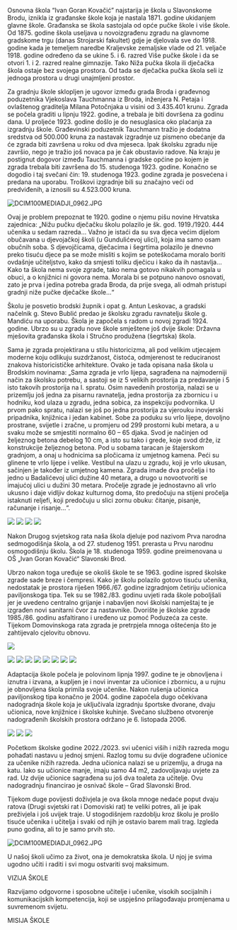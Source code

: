 Osnovna škola “Ivan Goran Kovačić” najstarija je škola u Slavonskome Brodu, iznikla iz građanske škole koja je nastala 1871. godine ukidanjem glavne škole. Građanska se škola sastojala od opće pučke škole i više škole. Od 1875. godine škola useljava u novoizgrađenu zgradu na glavnome gradskome trgu (danas Strojarski fakultet) gdje je djelovala sve do 1918. godine kada je temeljem naredbe Kraljevske zemaljske vlade od 21. veljače 1918. godine određeno da se ukine 5. i 6. razred Više pučke škole i da se otvori 1. i 2. razred realne gimnazije. Tako Niža pučka škola ili dječačka škola ostaje bez svojega prostora. Od tada se dječačka pučka škola seli iz jednoga prostora u drugi unajmljeni prostor.

Za gradnju škole sklopljen je ugovor između grada Broda i građevnog poduzetnika Vjekoslava Tauchmanna iz Broda, inženjera N. Petaja i ovlaštenog graditelja Milana Potočnjaka u visini od 3.435.401 krunu. Zgrada se počela graditi u lipnju 1922. godine, a trebala je biti dovršena za godinu dana. U proljeće 1923. godine došlo je do nesuglasica oko plaćanja za izgradnju škole. Građevinski poduzetnik Tauchmann tražio je dodatna sredstva od 500.000 kruna za nastavak izgradnje uz pismeno obećanje da će zgrada biti završena u roku od dva mjeseca. Ipak školsku zgradu nije završio, nego je tražio još novaca pa je čak obustavio radove. Na kraju je postignut dogovor između Tauchmanna i gradske općine po kojem je zgrada trebala biti završena do 15. studenoga 1923. godine. Konačno se dogodio i taj svečani čin: 19. studenoga 1923. godine zgrada je posvećena i predana na uporabu. Troškovi izgradnje bili su značajno veći od predviđenih, a iznosili su 4.523.000 kruna.

![](https://os-igkovacic-sb.skole.hr/wp-content/uploads/sites/537/2024/05/nacrtbuduceskole.jpg "DCIM100MEDIADJI_0962.JPG")

Ovaj je problem prepoznat te 1920. godine o njemu pišu novine Hrvatska zajednica: „Nižu pučku dječačku školu polazilo je šk. god. 1919./1920. 444 učenika u sedam razreda… Važno je istaći da su sva djeca većim dijelom obučavana u djevojačkoj školi (u Gundulićevoj ulici), koja ima samo osam obučnih soba. S djevojčicama, dječacima i šegrtima polazilo je dnevno preko tisuću djece pa se može misliti s kojim se poteškoćama moralo boriti ovdašnje učiteljstvo, kako da smjesti toliku dječicu i kako da ih nastavlja…Kako ta škola nema svoje zgrade, tako nema gotovo nikakvih pomagala u obuci, a o knjižnici ni govora nema. Morala bi se potpuno nanovo osnovati, zato je prva i jedina potreba grada Broda, da prije svega, ali odmah pristupi gradnji niže pučke dječačke škole…“

Školu je posvetio brodski župnik i opat g. Antun Leskovac, a gradski načelnik g. Stevo Bublić predao je školsku zgradu ravnatelju škole g. Mandiću na uporabu. Škola je započela s radom u novoj zgradi 1924. godine. Ubrzo su u zgradu nove škole smještene još dvije škole: Državna mješovita građanska škola i Stručno produžena (šegrtska) škola.

Sama je zgrada projektirana u stilu historicizma, ali pod velikim utjecajem moderne koju odlikuju suzdržanost, čistoća, odmjerenost te reduciranost znakova historicističke arhitekture. Ovako je tada opisana naša škola u Brodskim novinama: „Sama zgrada je vrlo lijepa, sagrađena na najmoderniji način za školsku potrebu, a sastoji se iz 5 velikih prostorija za predavanje i 5 isto takovih prostorija na I. spratu. Osim navedenih prostorija, nalazi se u prizemlju još jedna za pisarnu ravnatelja, jedna prostorija za zbornicu i u hodniku, kod ulaza u zgradu, jedna sobica, za inspekciju podvornika. U prvom pako spratu, nalazi se još po jedna prostorija za vjerouku inovjerski pripadnika, knjižnica i jedan kabinet. Sobe za poduku su vrlo lijepe, dovoljno prostrane, svijetle i zračne, u promjeru od 299 prostorni kubi metara, a u svaku može se smjestiti normalno 60 – 65 djaka. Svod je načinjen od željeznog betona debelog 10 cm, a isto su tako i grede, koje svod drže, iz konstrukcije željeznog betona. Pod u sobama taracan je štajerskom gradnjom, a onaj u hodnicima sa pločicama iz umjetnog kamena. Peći su glinene te vrlo lijepe i velike. Vestibul na ulazu u zgradu, koji je vrlo ukusan, sačinjen je također iz umjetnog kamena. Zgrada imade dva pročelja i to jedno u Badalićevoj ulici dužine 40 metara, a drugo u novootvoriti se imajućoj ulici u dužini 30 metara. Pročelje zgrade je jednostavno ali vrlo ukusno i daje vidljiv dokaz kulturnog doma, što predočuju na stijeni pročelja istaknuti reljefi, koji predočuju u slici zornu obuku: čitanje, pisanje, računanje i risanje…“.

![](https://os-igkovacic-sb.skole.hr/wp-content/uploads/sites/537/2024/05/novoizgradjenaskola-300x161.jpg) ![](https://os-igkovacic-sb.skole.hr/wp-content/uploads/sites/537/2024/05/IMG_20240212_0004-300x208.jpg) ![](https://os-igkovacic-sb.skole.hr/wp-content/uploads/sites/537/2024/05/IMG_20240130_0082-300x206.jpg) ![](https://os-igkovacic-sb.skole.hr/wp-content/uploads/sites/537/2024/05/IMG_20240130_0079-300x220.jpg)

Nakon Drugog svjetskog rata naša škola djeluje pod nazivom Prva narodna sedmogodišnja škola, a od 27. studenog 1951. prerasta u Prvu narodnu osmogodišnju školu. Škola je 18. studenoga 1959. godine preimenovana u OŠ „Ivan Goran Kovačić“ Slavonski Brod.

Ubrzo nakon toga uređuje se okoliš škole te se 1963. godine ispred školske zgrade sade breze i čempresi. Kako je školu polazilo gotovo tisuću učenika, nedostatak je prostora riješen 1966./67. godine izgradnjom četiriju učionica paviljonskoga tipa. Tek su se 1982./83. godinu uvjeti rada škole poboljšali jer je uvedeno centralno grijanje i nabavljen novi školski namještaj te je izgrađen novi sanitarni čvor za nastavnike. Dvorište je školske zgrade 1985./86. godinu asfaltirano i uređeno uz pomoć Poduzeća za ceste. Tijekom Domovinskoga rata zgrada je pretrpjela mnoga oštećenja što je zahtijevalo cjelovitu obnovu.

![](https://os-igkovacic-sb.skole.hr/wp-content/uploads/sites/537/2024/05/IMG_20240129_0001.jpg)

![](https://os-igkovacic-sb.skole.hr/wp-content/uploads/sites/537/2024/05/IMG_20240129_0001-300x210.jpg) ![](https://os-igkovacic-sb.skole.hr/wp-content/uploads/sites/537/2024/05/IMG_20240130_0073-300x210.jpg) ![](https://os-igkovacic-sb.skole.hr/wp-content/uploads/sites/537/2024/05/IMG_20240130_0066-212x300.jpg) ![](https://os-igkovacic-sb.skole.hr/wp-content/uploads/sites/537/2024/05/IMG_20240130_0072-300x205.jpg) ![](https://os-igkovacic-sb.skole.hr/wp-content/uploads/sites/537/2024/05/IMG_20240130_0075-211x300.jpg) ![](https://os-igkovacic-sb.skole.hr/wp-content/uploads/sites/537/2024/05/IMG_20240130_0068-300x210.jpg) ![](https://os-igkovacic-sb.skole.hr/wp-content/uploads/sites/537/2024/05/IMG_20240130_0067-300x208.jpg) ![](https://os-igkovacic-sb.skole.hr/wp-content/uploads/sites/537/2024/05/IMG_20240130_0064-300x208.jpg)

Adaptacija škole počela je polovinom lipnja 1997. godine te je obnovljena i iznutra i izvana, a kupljen je i novi inventar za učionice i zbornicu, a u rujnu je obnovljena škola primila svoje učenike. Nakon rušenja učionica paviljonskog tipa konačno je 2004. godine započela dugo očekivana nadogradnja škole koja je uključivala izgradnju športske dvorane, dvaju učionica, nove knjižnice i školske kuhinje. Svečano službeno otvorenje nadograđenih školskih prostora održano je 6. listopada 2006.

![](https://os-igkovacic-sb.skole.hr/wp-content/uploads/sites/537/2024/05/IMG_20240130_0081-300x210.jpg) ![](https://os-igkovacic-sb.skole.hr/wp-content/uploads/sites/537/2024/05/IMG_20240130_0076-300x211.jpg) ![](https://os-igkovacic-sb.skole.hr/wp-content/uploads/sites/537/2024/05/IMG_20240130_0077-300x211.jpg)

Početkom školske godine 2022./2023. svi učenici viših i nižih razreda mogu pohađati nastavu u jednoj smjeni. Razlog tomu su dvije dograđene učionice za učenike nižih razreda. Jedna učionica nalazi se u prizemlju, a druga na katu. Iako su učionice manje, imaju samo 44 m2, zadovoljavaju uvjete za rad. Uz dvije učionice sagrađena su još dva toaleta za učitelje. Ovu nadogradnju financirao je osnivač škole – Grad Slavonski Brod.

Tijekom duge povijesti doživjela je ova škola mnoge nedaće poput dvaju ratova (Drugi svjetski rat i Domoviski rat) te veliki potres, ali je ipak preživjela i još uvijek traje. U stogodišnjem razdoblju kroz školu je prošlo tisuće učenika i učitelja i svaki od njih je ostavio barem mali trag. Izgleda puno godina, ali to je samo prvih sto.

![](https://os-igkovacic-sb.skole.hr/wp-content/uploads/sites/537/2024/05/origi-digi-0962.jpg "DCIM100MEDIADJI_0962.JPG")

U našoj školi učimo za život, ona je demokratska škola. U njoj je svima ugodno učiti i raditi i svi mogu ostvariti svoj maksimum.

VIZIJA ŠKOLE

Razvijamo odgovorne i sposobne učitelje i učenike, visokih socijalnih i komunikacijskih kompetencija, koji se uspješno prilagođavaju promjenama u suvremenom svijetu.

MISIJA ŠKOLE